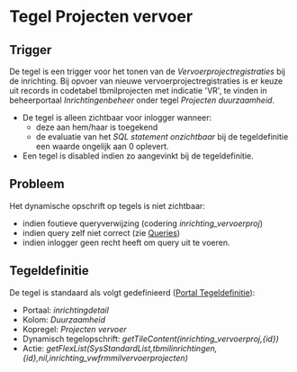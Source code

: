 # Tegel Projecten vervoer

## Trigger

De tegel is een trigger voor het tonen van de *Vervoerprojectregistraties* bij de inrichting. Bij opvoer van nieuwe vervoerprojectregistraties is er keuze uit records in codetabel tbmilprojecten met indicatie 'VR', te vinden in beheerportaal *Inrichtingenbeheer* onder tegel *Projecten duurzaamheid*.

- De tegel is alleen zichtbaar voor inlogger wanneer:
  - deze aan hem/haar is toegekend
  - de evaluatie van het *SQL statement onzichtbaar* bij de tegeldefinitie een waarde ongelijk aan 0 oplevert.
- Een tegel is disabled indien zo aangevinkt bij de tegeldefinitie.

## Probleem

Het dynamische opschrift op tegels is niet zichtbaar:

- indien foutieve queryverwijzing (codering *inrichting_vervoerproj*)
- indien query zelf niet correct (zie [Queries](../../../instellen_inrichten/queries.md))
- indien inlogger geen recht heeft om query uit te voeren.

## Tegeldefinitie

De tegel is standaard als volgt gedefinieerd ([Portal Tegeldefinitie](../../../instellen_inrichten/portaldefinitie/portal_tegel.md)):

- Portaal: *inrichtingdetail*
- Kolom: *Duurzaamheid*
- Kopregel: *Projecten vervoer*
- Dynamisch tegelopschrift: *getTileContent(inrichting_vervoerproj,{id})*
- Actie: *getFlexList(SysStandardList,tbmilinrichtingen,{id},nil,inrichting_vwfrmmilvervoerprojecten)*
